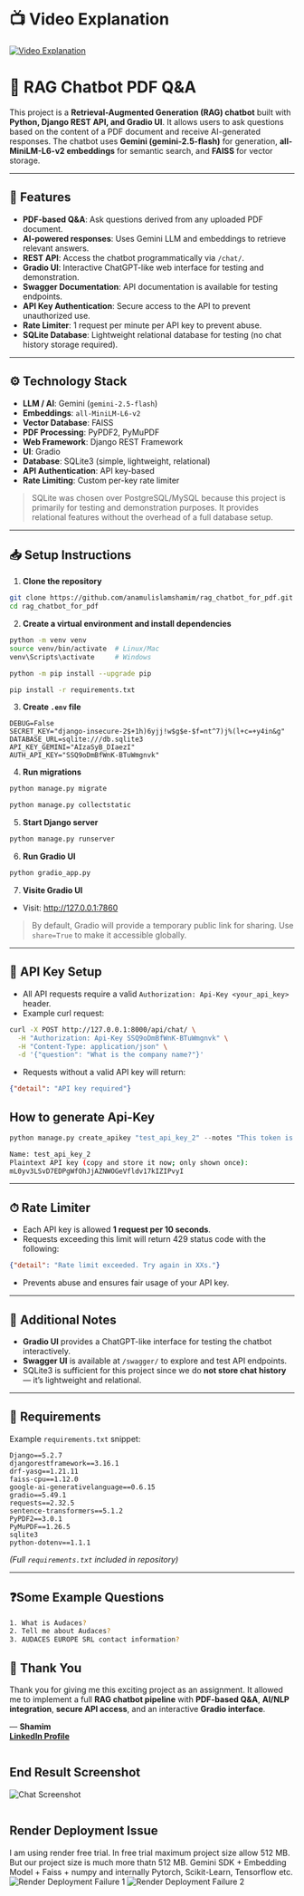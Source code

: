 # 📺 Video Explanation
[![Video Explanation](images/video_thumbnai_rag_chatbot.png)](https://drive.google.com/file/d/1ZWc-QDKpjW40JsLfbdCFbIq_Wj6rXzSB/view)

# 📄 RAG Chatbot PDF Q&A

This project is a **Retrieval-Augmented Generation (RAG) chatbot** built with **Python, Django REST API, and Gradio UI**. It allows users to ask questions based on the content of a PDF document and receive AI-generated responses. The chatbot uses **Gemini (gemini-2.5-flash)** for generation, **all-MiniLM-L6-v2 embeddings** for semantic search, and **FAISS** for vector storage.

---

## 🚀 Features

- **PDF-based Q&A**: Ask questions derived from any uploaded PDF document.
- **AI-powered responses**: Uses Gemini LLM and embeddings to retrieve relevant answers.
- **REST API**: Access the chatbot programmatically via `/chat/`.
- **Gradio UI**: Interactive ChatGPT-like web interface for testing and demonstration.
- **Swagger Documentation**: API documentation is available for testing endpoints.
- **API Key Authentication**: Secure access to the API to prevent unauthorized use.
- **Rate Limiter**: 1 request per minute per API key to prevent abuse.
- **SQLite Database**: Lightweight relational database for testing (no chat history storage required).

---

## ⚙️ Technology Stack

- **LLM / AI**: Gemini (`gemini-2.5-flash`)
- **Embeddings**: `all-MiniLM-L6-v2`
- **Vector Database**: FAISS
- **PDF Processing**: PyPDF2, PyMuPDF
- **Web Framework**: Django REST Framework
- **UI**: Gradio
- **Database**: SQLite3 (simple, lightweight, relational)
- **API Authentication**: API key-based
- **Rate Limiting**: Custom per-key rate limiter

> SQLite was chosen over PostgreSQL/MySQL because this project is primarily for testing and demonstration purposes. It provides relational features without the overhead of a full database setup.

---

## 📥 Setup Instructions

1. **Clone the repository**
```bash
git clone https://github.com/anamulislamshamim/rag_chatbot_for_pdf.git
cd rag_chatbot_for_pdf
````

2. **Create a virtual environment and install dependencies**

```bash
python -m venv venv
source venv/bin/activate  # Linux/Mac
venv\Scripts\activate     # Windows

python -m pip install --upgrade pip

pip install -r requirements.txt
```

3. **Create `.env` file**

```env
DEBUG=False
SECRET_KEY="django-insecure-2$+1h)6yjj!w$g$e-$f=nt^7)j%(l+c=+y4in&g"
DATABASE_URL=sqlite:///db.sqlite3
API_KEY_GEMINI="AIzaSyB_DIaezI"
AUTH_API_KEY="SSQ9oDmBfWnK-BTuWmgnvk"
```

4. **Run migrations**

```bash
python manage.py migrate

python manage.py collectstatic
```

5. **Start Django server**

```bash
python manage.py runserver
```

6. **Run Gradio UI**

```bash
python gradio_app.py
```
7. **Visite Gradio UI**
* Visit: http://127.0.0.1:7860 

> By default, Gradio will provide a temporary public link for sharing. Use `share=True` to make it accessible globally.

---

## 🔑 API Key Setup

* All API requests require a valid `Authorization: Api-Key <your_api_key>` header.
* Example curl request:

```bash
curl -X POST http://127.0.0.1:8000/api/chat/ \
  -H "Authorization: Api-Key SSQ9oDmBfWnK-BTuWmgnvk" \
  -H "Content-Type: application/json" \
  -d '{"question": "What is the company name?"}'
```

* Requests without a valid API key will return:

```json
{"detail": "API key required"}
```

## How to generate Api-Key
```python
python manage.py create_apikey "test_api_key_2" --notes "This token is for demonstration purpose!"
```
```bash
Name: test_api_key_2
Plaintext API key (copy and store it now; only shown once):
mL0yv3LSvD7EDPgWfOhJjAZNWOGeVfldv17kIZIPvyI
````

---

## ⏱ Rate Limiter

* Each API key is allowed **1 request per 10 seconds**.
* Requests exceeding this limit will return 429 status code with the following:

```json
{"detail": "Rate limit exceeded. Try again in XXs."}
```

* Prevents abuse and ensures fair usage of your API key.

---

## 📝 Additional Notes

* **Gradio UI** provides a ChatGPT-like interface for testing the chatbot interactively.
* **Swagger UI** is available at `/swagger/` to explore and test API endpoints.
* SQLite3 is sufficient for this project since we do **not store chat history** — it’s lightweight and relational.

---

## 📄 Requirements

Example `requirements.txt` snippet:

```text
Django==5.2.7
djangorestframework==3.16.1
drf-yasg==1.21.11
faiss-cpu==1.12.0
google-ai-generativelanguage==0.6.15
gradio==5.49.1
requests==2.32.5
sentence-transformers==5.1.2
PyPDF2==3.0.1
PyMuPDF==1.26.5
sqlite3
python-dotenv==1.1.1
```

*(Full `requirements.txt` included in repository)*

---

## ❓Some Example Questions
```bash
1. What is Audaces?
2. Tell me about Audaces?
3. AUDACES EUROPE SRL contact information?
```

## 🙏 Thank You

Thank you for giving me this exciting project as an assignment. It allowed me to implement a full **RAG chatbot pipeline** with **PDF-based Q&A**, **AI/NLP integration**, **secure API access**, and an interactive **Gradio interface**.

— **Shamim** <br>
**[LinkedIn Profile](https://www.linkedin.com/in/anamul-islam-shamim/)**
```

```
## End Result Screenshot
![Chat Screenshot](images/gradio_chatbot_1.png)
```
```
## Render Deployment Issue
I am using render free trial. In free trial maximum project size allow 512 MB. But our project size is much more 
thatn 512 MB. Gemini SDK + Embedding Model + Faiss + numpy and internally Pytorch, Scikit-Learn, Tensorflow etc.
![Render Deployment Failure 1](images/render_deployment_issue_1.png)
![Render Deployment Failure 2](images/render_deployment_issue_2.png)
```
